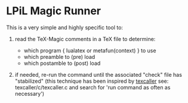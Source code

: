 # LPiL Magic Runner

This is a very simple and highly specific tool to:

1. read the TeX-Magic comments in a TeX file to determine:
   - which program { lualatex or metafun(context) } to use
   - which preamble to (pre) load
   - which postamble to (post) load

2. if needed, re-run the command until the associated "check" file has
   "stabilized" (this technique has been inspired by
   [texcaller](https://github.com/vog/texcaller)
   see: texcaller/c/texcaller.c
   and search for 'run command as often as necessary')
